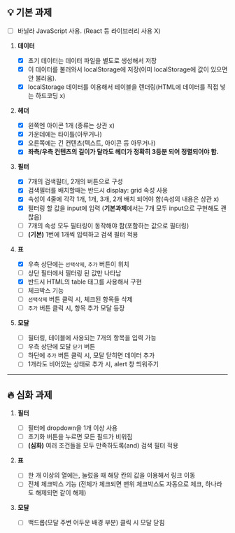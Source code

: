 ## 💡 기본 과제

- [ ] 바닐라 JavaScript 사용. (React 등 라이브러리 사용 X)

1. **데이터**

   - [x] 초기 데이터는 데이터 파일을 별도로 생성해서 저장
   - [x] 이 데이터를 불러와서 localStorage에 저장(이미 localStorage에 값이 있으면 안 불러옴).
   - [x] localStorage 데이터를 이용해서 테이블을 렌더링(HTML에 데이터를 직접 넣는 하드코딩 x)

2. **헤더**

   - [x] 왼쪽엔 아이콘 1개 (종류는 상관 x)
   - [x] 가운데에는 타이틀(아무거나)
   - [x] 오른쪽에는 긴 컨텐츠(텍스트, 아이콘 등 아무거나)
   - [x] **좌측/우측 컨텐츠의 길이가 달라도 헤더가 정확히 3등분 되어 정렬되어야 함.**

3. **필터**

   - [x] 7개의 검색필터, 2개의 버튼으로 구성
   - [x] 검색필터를 배치할때는 반드시 display: grid 속성 사용
   - [x] 속성이 4줄에 각각 1개, 1개, 3개, 2개 배치 되어야 함(속성의 내용은 상관 x)
   - [x] 필터링 할 값을 input에 입력
         (**기본과제**에서는 7개 모두 input으로 구현해도 괜찮음)
   - [ ] 7개의 속성 모두 필터링이 동작해야 함(포함하는 값으로 필터링)
   - [ ] **(기본)** 1번에 1개씩 입력하고 검색 필터 적용

4. **표**

   - [x] 우측 상단에는 `선택삭제`, `추가` 버튼이 위치
   - [ ] 상단 필터에서 필터링 된 값만 나타남
   - [x] 반드시 HTML의 table 태그를 사용해서 구현
   - [ ] 체크박스 기능
   - [ ] `선택삭제` 버튼 클릭 시, 체크된 항목들 삭제
   - [ ] `추가` 버튼 클릭 시, 항목 추가 모달 등장

5. **모달**

   - [ ] 필터링, 테이블에 사용되는 7개의 항목을 입력 가능
   - [ ] 우측 상단에 모달 `닫기` 버튼
   - [ ] 하단에 `추가` 버튼 클릭 시, 모달 닫히면 데이터 추가
   - [ ] 1개라도 비어있는 상태로 추가 시, alert 창 띄워주기

---

## 🔥 심화 과제

1. **필터**

   - [ ] 필터에 dropdown을 1개 이상 사용
   - [ ] 초기화 버튼을 누르면 모든 필드가 비워짐
   - [ ] **(심화)** 여러 조건들을 모두 만족하도록(and) 검색 필터 적용

2. **표**

   - [ ] 한 개 이상의 열에는, 눌렀을 때 해당 칸의 값을 이용해서 링크 이동
   - [ ] 전체 체크박스 기능 (전체가 체크되면 맨위 체크박스도 자동으로 체크, 하나라도 해제되면 같이 해제)

3. **모달**

   - [ ] 백드롭(모달 주변 어두운 배경 부분) 클릭 시 모달 닫힘
